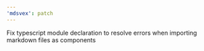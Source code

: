 ```yaml
---
'mdsvex': patch
---
```


Fix typescript module declaration to resolve errors when importing markdown files as components
